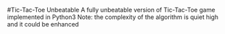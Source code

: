 #Tic-Tac-Toe Unbeatable
A fully unbeatable version of Tic-Tac-Toe game implemented in Python3
Note: the complexity of the algorithm is quiet high and it could be enhanced
